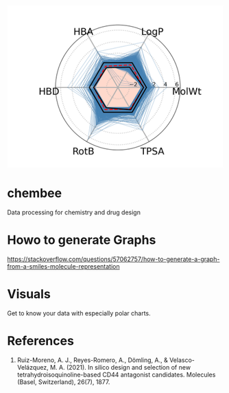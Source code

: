 ![Polar Chart](tests/plots.png)
# chembee
Data processing for chemistry and drug design

# Howo to generate Graphs 

https://stackoverflow.com/questions/57062757/how-to-generate-a-graph-from-a-smiles-molecule-representation

# Visuals 
Get to know your data with especially polar charts. 

# References 

1. Ruiz-Moreno, A. J., Reyes-Romero, A., Dömling, A., & Velasco-Velázquez, M. A. (2021). In silico design and selection of new tetrahydroisoquinoline-based CD44 antagonist candidates. Molecules (Basel, Switzerland), 26(7), 1877.